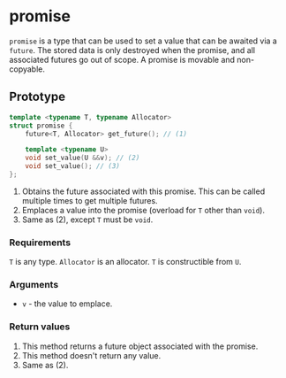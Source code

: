 # promise

`promise` is a type that can be used to set a value that can be awaited via a `future`.
The stored data is only destroyed when the promise, and all associated futures go out
of scope. A promise is movable and non-copyable.

## Prototype

```cpp
template <typename T, typename Allocator>
struct promise {
	future<T, Allocator> get_future(); // (1)

	template <typename U>
	void set_value(U &&v); // (2)
	void set_value(); // (3)
};
```

1. Obtains the future associated with this promise. This can be called multiple times to
get multiple futures.
2. Emplaces a value into the promise (overload for `T` other than `void`).
3. Same as (2), except `T` must be `void`.

### Requirements

`T` is any type. `Allocator` is an allocator. `T` is constructible from `U`.

### Arguments

 - `v` - the value to emplace.

### Return values

1. This method returns a future object associated with the promise.
2. This method doesn't return any value.
3. Same as (2).
